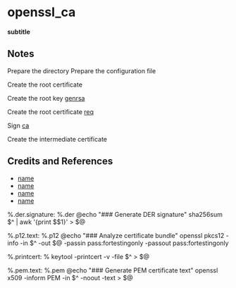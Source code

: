 # openssl_ca

__subtitle__

## Notes

Prepare the directory
Prepare the configuration file

Create the root certificate

Create the root key
[genrsa](https://www.openssl.org/docs/man1.1.1/man1/openssl-genrsa.html)

Create the root certificate
[req](https://www.openssl.org/docs/man1.1.1/man1/openssl-req.html)

Sign
[ca](https://www.openssl.org/docs/man1.1.1/man1/openssl-ca.html)

Create the intermediate certificate

## Credits and References

* [name](https://jamielinux.com/docs/openssl-certificate-authority/index.html)
* [name](https://www3.rocketsoftware.com/rocketd3/support/documentation/Uniface/10/uniface/security/certificates/createRootCertificate.htm)
* [name](https://mariadb.com/docs/security/encryption/in-transit/create-self-signed-certificates-keys-openssl/)
* [name](url)

%.der.signature: %.der
  @echo "### Generate DER signature"
  sha256sum $^ | awk '{print $$1}' > $@

%.p12.text: %.p12
  @echo "### Analyze certificate bundle"
  openssl pkcs12 -info -in $^ -out $@ -passin pass:fortestingonly -passout pass:fortestingonly

%.printcert: %
  keytool -printcert -v -file $^ > $@

%.pem.text: %.pem
  @echo "### Generate PEM certificate text"
  openssl x509 -inform PEM -in $^ -noout -text > $@
